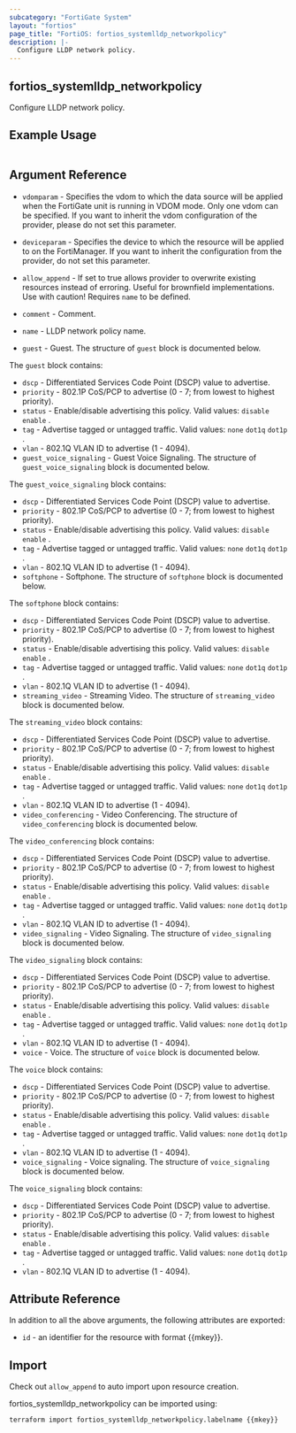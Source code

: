 ```yaml
---
subcategory: "FortiGate System"
layout: "fortios"
page_title: "FortiOS: fortios_systemlldp_networkpolicy"
description: |-
  Configure LLDP network policy.
---
```


## fortios_systemlldp_networkpolicy
Configure LLDP network policy.

## Example Usage

```hcl

```

## Argument Reference
* `vdomparam` - Specifies the vdom to which the data source will be applied when the FortiGate unit is running in VDOM mode. Only one vdom can be specified. If you want to inherit the vdom configuration of the provider, please do not set this parameter.
* `deviceparam` - Specifies the device to which the resource will be applied to on the FortiManager. If you want to inherit the configuration from the provider, do not set this parameter.
* `allow_append` - If set to true allows provider to overwrite existing resources instead of erroring. Useful for brownfield implementations. Use with caution! Requires `name` to be defined.

* `comment` - Comment.
* `name` - LLDP network policy name.
* `guest` - Guest. The structure of `guest` block is documented below.

The `guest` block contains:

* `dscp` - Differentiated Services Code Point (DSCP) value to advertise.
* `priority` - 802.1P CoS/PCP to advertise (0 - 7; from lowest to highest priority).
* `status` - Enable/disable advertising this policy. Valid values: `disable` `enable` .
* `tag` - Advertise tagged or untagged traffic. Valid values: `none` `dot1q` `dot1p` .
* `vlan` - 802.1Q VLAN ID to advertise (1 - 4094).
* `guest_voice_signaling` - Guest Voice Signaling. The structure of `guest_voice_signaling` block is documented below.

The `guest_voice_signaling` block contains:

* `dscp` - Differentiated Services Code Point (DSCP) value to advertise.
* `priority` - 802.1P CoS/PCP to advertise (0 - 7; from lowest to highest priority).
* `status` - Enable/disable advertising this policy. Valid values: `disable` `enable` .
* `tag` - Advertise tagged or untagged traffic. Valid values: `none` `dot1q` `dot1p` .
* `vlan` - 802.1Q VLAN ID to advertise (1 - 4094).
* `softphone` - Softphone. The structure of `softphone` block is documented below.

The `softphone` block contains:

* `dscp` - Differentiated Services Code Point (DSCP) value to advertise.
* `priority` - 802.1P CoS/PCP to advertise (0 - 7; from lowest to highest priority).
* `status` - Enable/disable advertising this policy. Valid values: `disable` `enable` .
* `tag` - Advertise tagged or untagged traffic. Valid values: `none` `dot1q` `dot1p` .
* `vlan` - 802.1Q VLAN ID to advertise (1 - 4094).
* `streaming_video` - Streaming Video. The structure of `streaming_video` block is documented below.

The `streaming_video` block contains:

* `dscp` - Differentiated Services Code Point (DSCP) value to advertise.
* `priority` - 802.1P CoS/PCP to advertise (0 - 7; from lowest to highest priority).
* `status` - Enable/disable advertising this policy. Valid values: `disable` `enable` .
* `tag` - Advertise tagged or untagged traffic. Valid values: `none` `dot1q` `dot1p` .
* `vlan` - 802.1Q VLAN ID to advertise (1 - 4094).
* `video_conferencing` - Video Conferencing. The structure of `video_conferencing` block is documented below.

The `video_conferencing` block contains:

* `dscp` - Differentiated Services Code Point (DSCP) value to advertise.
* `priority` - 802.1P CoS/PCP to advertise (0 - 7; from lowest to highest priority).
* `status` - Enable/disable advertising this policy. Valid values: `disable` `enable` .
* `tag` - Advertise tagged or untagged traffic. Valid values: `none` `dot1q` `dot1p` .
* `vlan` - 802.1Q VLAN ID to advertise (1 - 4094).
* `video_signaling` - Video Signaling. The structure of `video_signaling` block is documented below.

The `video_signaling` block contains:

* `dscp` - Differentiated Services Code Point (DSCP) value to advertise.
* `priority` - 802.1P CoS/PCP to advertise (0 - 7; from lowest to highest priority).
* `status` - Enable/disable advertising this policy. Valid values: `disable` `enable` .
* `tag` - Advertise tagged or untagged traffic. Valid values: `none` `dot1q` `dot1p` .
* `vlan` - 802.1Q VLAN ID to advertise (1 - 4094).
* `voice` - Voice. The structure of `voice` block is documented below.

The `voice` block contains:

* `dscp` - Differentiated Services Code Point (DSCP) value to advertise.
* `priority` - 802.1P CoS/PCP to advertise (0 - 7; from lowest to highest priority).
* `status` - Enable/disable advertising this policy. Valid values: `disable` `enable` .
* `tag` - Advertise tagged or untagged traffic. Valid values: `none` `dot1q` `dot1p` .
* `vlan` - 802.1Q VLAN ID to advertise (1 - 4094).
* `voice_signaling` - Voice signaling. The structure of `voice_signaling` block is documented below.

The `voice_signaling` block contains:

* `dscp` - Differentiated Services Code Point (DSCP) value to advertise.
* `priority` - 802.1P CoS/PCP to advertise (0 - 7; from lowest to highest priority).
* `status` - Enable/disable advertising this policy. Valid values: `disable` `enable` .
* `tag` - Advertise tagged or untagged traffic. Valid values: `none` `dot1q` `dot1p` .
* `vlan` - 802.1Q VLAN ID to advertise (1 - 4094).

## Attribute Reference

In addition to all the above arguments, the following attributes are exported:
* `id` - an identifier for the resource with format {{mkey}}.

## Import

Check out `allow_append` to auto import upon resource creation.

fortios_systemlldp_networkpolicy can be imported using:
```sh
terraform import fortios_systemlldp_networkpolicy.labelname {{mkey}}
```

